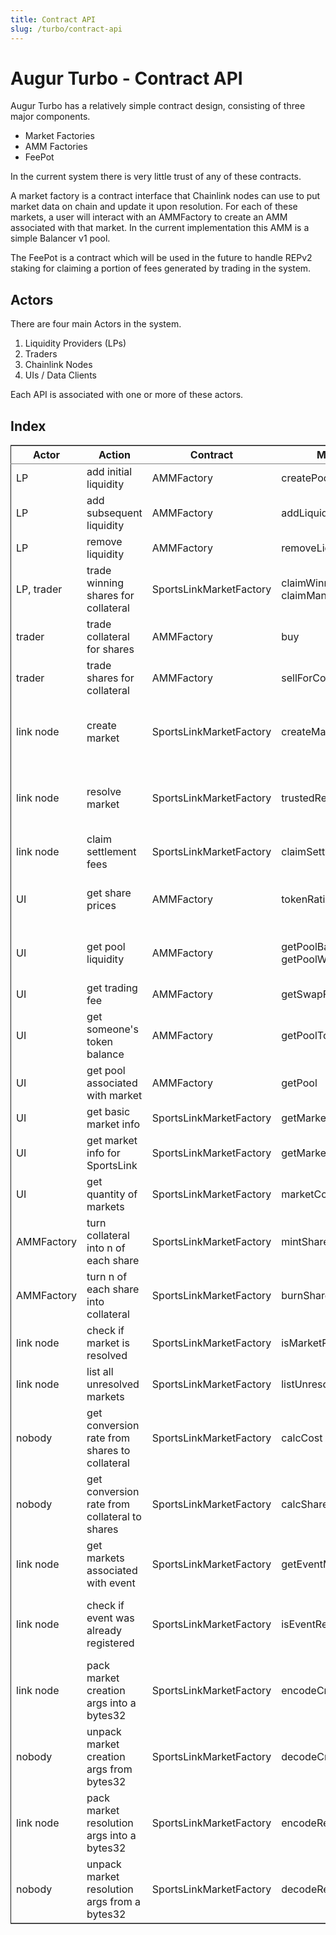 ```yaml
---
title: Contract API
slug: /turbo/contract-api
---
```


# Augur Turbo - Contract API

Augur Turbo has a relatively simple contract design, consisting of three major components.

- Market Factories
- AMM Factories
- FeePot

In the current system there is very little trust of any of these contracts.

A market factory is a contract interface that Chainlink nodes can use to put market data on chain and update it upon resolution. For each of these markets, a user will interact with an AMMFactory to create an AMM associated with that market. In the current implementation this AMM is a simple Balancer v1 pool.

The FeePot is a contract which will be used in the future to handle REPv2 staking for claiming a portion of fees generated by trading in the system.

## Actors
There are four main Actors in the system.
1. Liquidity Providers (LPs)
2. Traders
3. Chainlink Nodes
4. UIs / Data Clients

Each API is associated with one or more of these actors.

## Index

<table border="2" cellspacing="0" cellpadding="6" rules="groups" frame="hsides">


<colgroup>
<col  class="org-left" />

<col  class="org-left" />

<col  class="org-left" />

<col  class="org-left" />

<col  class="org-left" />

<col  class="org-left" />
</colgroup>
<thead>
<tr>
<th scope="col" class="org-left">Actor</th>
<th scope="col" class="org-left">Action</th>
<th scope="col" class="org-left">Contract</th>
<th scope="col" class="org-left">Method</th>
<th scope="col" class="org-left">Approvals</th>
<th scope="col" class="org-left">Notes</th>
</tr>
</thead>

<tbody>
<tr>
<td class="org-left">LP</td>
<td class="org-left">add initial liquidity</td>
<td class="org-left">AMMFactory</td>
<td class="org-left">createPool</td>
<td class="org-left">collateral</td>
<td class="org-left">&#xa0;</td>
</tr>


<tr>
<td class="org-left">LP</td>
<td class="org-left">add subsequent liquidity</td>
<td class="org-left">AMMFactory</td>
<td class="org-left">addLiquidity</td>
<td class="org-left">collateral</td>
<td class="org-left">&#xa0;</td>
</tr>


<tr>
<td class="org-left">LP</td>
<td class="org-left">remove liquidity</td>
<td class="org-left">AMMFactory</td>
<td class="org-left">removeLiquidity</td>
<td class="org-left">lp token</td>
<td class="org-left">each market has its own lp token</td>
</tr>


<tr>
<td class="org-left">LP, trader</td>
<td class="org-left">trade winning shares for collateral</td>
<td class="org-left">SportsLinkMarketFactory</td>
<td class="org-left">claimWinnings, claimManyWinnings</td>
<td class="org-left">&#xa0;</td>
<td class="org-left">&#xa0;</td>
</tr>


<tr>
<td class="org-left">trader</td>
<td class="org-left">trade collateral for shares</td>
<td class="org-left">AMMFactory</td>
<td class="org-left">buy</td>
<td class="org-left">collateral</td>
<td class="org-left">&#xa0;</td>
</tr>


<tr>
<td class="org-left">trader</td>
<td class="org-left">trade shares for collateral</td>
<td class="org-left">AMMFactory</td>
<td class="org-left">sellForCollateral</td>
<td class="org-left">&#xa0;</td>
<td class="org-left">share tokens trust AMMFactory so no approval needed</td>
</tr>


<tr>
<td class="org-left">link node</td>
<td class="org-left">create market</td>
<td class="org-left">SportsLinkMarketFactory</td>
<td class="org-left">createMarket</td>
<td class="org-left">&#xa0;</td>
<td class="org-left">link node only. use encodeCreation to build the argument. creates 3 markets off of the event</td>
</tr>


<tr>
<td class="org-left">link node</td>
<td class="org-left">resolve market</td>
<td class="org-left">SportsLinkMarketFactory</td>
<td class="org-left">trustedResolveMarkets</td>
<td class="org-left">&#xa0;</td>
<td class="org-left">link node only. use encodeResolutin to build the argument. resolves all 3 markets for the event</td>
</tr>


<tr>
<td class="org-left">link node</td>
<td class="org-left">claim settlement fees</td>
<td class="org-left">SportsLinkMarketFactory</td>
<td class="org-left">claimSettlementFees</td>
<td class="org-left">&#xa0;</td>
<td class="org-left">link node only</td>
</tr>


<tr>
<td class="org-left">UI</td>
<td class="org-left">get share prices</td>
<td class="org-left">AMMFactory</td>
<td class="org-left">tokenRatios</td>
<td class="org-left">&#xa0;</td>
<td class="org-left">one of each share equals one collateral, adjusted by shareFactor</td>
</tr>


<tr>
<td class="org-left">UI</td>
<td class="org-left">get pool liquidity</td>
<td class="org-left">AMMFactory</td>
<td class="org-left">getPoolBalances and getPoolWeights</td>
<td class="org-left">&#xa0;</td>
<td class="org-left">one of each share equals one collateral, adjusted by shareFactor</td>
</tr>


<tr>
<td class="org-left">UI</td>
<td class="org-left">get trading fee</td>
<td class="org-left">AMMFactory</td>
<td class="org-left">getSwapFee</td>
<td class="org-left">&#xa0;</td>
<td class="org-left">&#xa0;</td>
</tr>


<tr>
<td class="org-left">UI</td>
<td class="org-left">get someone's token balance</td>
<td class="org-left">AMMFactory</td>
<td class="org-left">getPoolTokenBalance</td>
<td class="org-left">&#xa0;</td>
<td class="org-left">works well with multicall</td>
</tr>


<tr>
<td class="org-left">UI</td>
<td class="org-left">get pool associated with market</td>
<td class="org-left">AMMFactory</td>
<td class="org-left">getPool</td>
<td class="org-left">&#xa0;</td>
<td class="org-left">&#xa0;</td>
</tr>


<tr>
<td class="org-left">UI</td>
<td class="org-left">get basic market info</td>
<td class="org-left">SportsLinkMarketFactory</td>
<td class="org-left">getMarket</td>
<td class="org-left">&#xa0;</td>
<td class="org-left">&#xa0;</td>
</tr>


<tr>
<td class="org-left">UI</td>
<td class="org-left">get market info for SportsLink</td>
<td class="org-left">SportsLinkMarketFactory</td>
<td class="org-left">getMarketDetails</td>
<td class="org-left">&#xa0;</td>
<td class="org-left">&#xa0;</td>
</tr>


<tr>
<td class="org-left">UI</td>
<td class="org-left">get quantity of markets</td>
<td class="org-left">SportsLinkMarketFactory</td>
<td class="org-left">marketCount</td>
<td class="org-left">&#xa0;</td>
<td class="org-left">market ids increment from 1 so this implies the list of all markets</td>
</tr>


<tr>
<td class="org-left">AMMFactory</td>
<td class="org-left">turn collateral into n of each share</td>
<td class="org-left">SportsLinkMarketFactory</td>
<td class="org-left">mintShares</td>
<td class="org-left">collateral</td>
<td class="org-left">AMMFactory uses this for more liquidity-efficient buys</td>
</tr>


<tr>
<td class="org-left">AMMFactory</td>
<td class="org-left">turn n of each share into collateral</td>
<td class="org-left">SportsLinkMarketFactory</td>
<td class="org-left">burnShares</td>
<td class="org-left">&#xa0;</td>
<td class="org-left">AMMFactory uses this for more liquidity-efficient sells</td>
</tr>


<tr>
<td class="org-left">link node</td>
<td class="org-left">check if market is resolved</td>
<td class="org-left">SportsLinkMarketFactory</td>
<td class="org-left">isMarketResolved</td>
<td class="org-left">&#xa0;</td>
<td class="org-left">&#xa0;</td>
</tr>


<tr>
<td class="org-left">link node</td>
<td class="org-left">list all unresolved markets</td>
<td class="org-left">SportsLinkMarketFactory</td>
<td class="org-left">listUnresolvedMarkets</td>
<td class="org-left">&#xa0;</td>
<td class="org-left">unusable on-chain due to O(n) gas cost</td>
</tr>


<tr>
<td class="org-left">nobody</td>
<td class="org-left">get conversion rate from shares to collateral</td>
<td class="org-left">SportsLinkMarketFactory</td>
<td class="org-left">calcCost</td>
<td class="org-left">&#xa0;</td>
<td class="org-left">does the shareFactor adjustment for shares and collateral. dies if there's a remainder</td>
</tr>


<tr>
<td class="org-left">nobody</td>
<td class="org-left">get conversion rate from collateral to shares</td>
<td class="org-left">SportsLinkMarketFactory</td>
<td class="org-left">calcShares</td>
<td class="org-left">&#xa0;</td>
<td class="org-left">reverse of calcCost</td>
</tr>


<tr>
<td class="org-left">link node</td>
<td class="org-left">get markets associated with event</td>
<td class="org-left">SportsLinkMarketFactory</td>
<td class="org-left">getEventMarkets</td>
<td class="org-left">&#xa0;</td>
<td class="org-left">list of 3 market IDS. zero means the market wasn't created</td>
</tr>


<tr>
<td class="org-left">link node</td>
<td class="org-left">check if event was already registered</td>
<td class="org-left">SportsLinkMarketFactory</td>
<td class="org-left">isEventRegistered</td>
<td class="org-left">&#xa0;</td>
<td class="org-left">return true only if all markets were created - often the first (head2head) is created alone</td>
</tr>


<tr>
<td class="org-left">link node</td>
<td class="org-left">pack market creation args into a bytes32</td>
<td class="org-left">SportsLinkMarketFactory</td>
<td class="org-left">encodeCreation</td>
<td class="org-left">&#xa0;</td>
<td class="org-left">use with createMarket</td>
</tr>


<tr>
<td class="org-left">nobody</td>
<td class="org-left">unpack market creation args from bytes32</td>
<td class="org-left">SportsLinkMarketFactory</td>
<td class="org-left">decodeCreation</td>
<td class="org-left">&#xa0;</td>
<td class="org-left">used internally</td>
</tr>


<tr>
<td class="org-left">link node</td>
<td class="org-left">pack market resolution args into a bytes32</td>
<td class="org-left">SportsLinkMarketFactory</td>
<td class="org-left">encodeResolution</td>
<td class="org-left">&#xa0;</td>
<td class="org-left">use with trustedResolveMarkets</td>
</tr>


<tr>
<td class="org-left">nobody</td>
<td class="org-left">unpack market resolution args from a bytes32</td>
<td class="org-left">SportsLinkMarketFactory</td>
<td class="org-left">decodeResolution</td>
<td class="org-left">&#xa0;</td>
<td class="org-left">used internally</td>
</tr>
</tbody>
</table>
